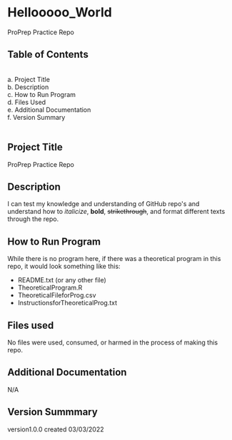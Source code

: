 # Hellooooo_World
ProPrep Practice Repo
## Table of Contents
<br>
a. Project Title </br>
b. Description </br>
c. How to Run Program </br>
d. Files Used </br>
e. Additional Documentation </br>
f. Version Summary </br>
</br>

## Project Title 

ProPrep Practice Repo

## Description 

I can test my knowledge and understanding of GitHub repo's and understand how to *italicize*, **bold**, ~~strikethrough~~, and format different texts through the repo.

## How to Run Program 
While there is no program here, if there was a theoretical program in this repo, it would look something like this:
- README.txt (or any other file)
- TheoreticalProgram.R
- TheoreticalFileforProg.csv
- InstructionsforTheoreticalProg.txt

## Files used
No files were used, consumed, or harmed in the process of making this repo.

## Additional Documentation
N/A

## Version Summmary
version1.0.0 created 03/03/2022
